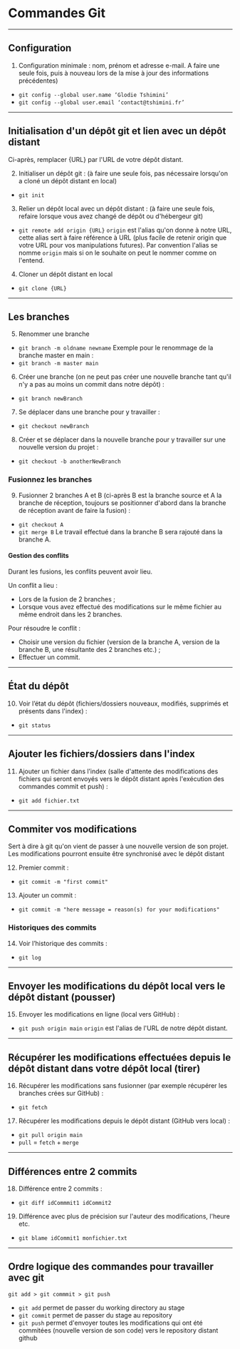 # Commandes Git



---

## Configuration

1. Configuration minimale : nom, prénom et adresse e-mail.
A faire une seule fois, puis à nouveau lors de la mise à jour des informations précédentes)
- `git config --global user.name ‘Glodie Tshimini’`
- `git config --global user.email ‘contact@tshimini.fr’`

---

## Initialisation d'un dépôt git et lien avec un dépôt distant

Ci-après, remplacer {URL} par l'URL de votre dépôt distant.

2. Initialiser un dépôt git : (à faire une seule fois, pas nécessaire lorsqu'on a cloné un dépôt distant en local)
- `git init`

3. Relier un dépôt local avec un dépôt distant : (à faire une seule fois, refaire lorsque vous avez changé de dépôt ou d'hébergeur git)
- `git remote add origin {URL}`
`origin` est l'alias qu'on donne à notre URL, cette alias sert à faire référence à URL (plus facile de retenir origin que votre URL pour vos manipulations futures).
Par convention l'alias se nomme `origin` mais si on le souhaite on peut le nommer comme on l'entend.

4. Cloner un dépôt distant en local
- `git clone {URL}`

---

## Les branches

5. Renommer une branche
- `git branch -m oldname newname`
Exemple pour le renommage de la branche master en main :
- `git branch -m master main`

6. Créer une branche (on ne peut pas créer une nouvelle branche tant qu'il n'y a pas au moins un commit dans notre dépôt) :
- `git branch newBranch`

7. Se déplacer dans une branche pour y travailler :
- `git checkout newBranch`

8. Créer et se déplacer dans la nouvelle branche pour y travailler sur une nouvelle version du projet :
- `git checkout -b anotherNewBranch`

### Fusionnez les branches

9.	Fusionner 2 branches A et B (ci-après B est la branche source et A la branche de réception, toujours se positionner d'abord dans la branche de réception avant de faire la fusion) :
- `git checkout A`
- `git merge B`
Le travail effectué dans la branche B sera rajouté dans la branche A.

#### Gestion des conflits

Durant les fusions, les conflits peuvent avoir lieu.

Un conflit a lieu :
- Lors de la fusion de 2 branches ;
- Lorsque vous avez effectué des modifications sur le même fichier au même endroit dans les 2 branches.

Pour résoudre le conflit :
- Choisir une version du fichier (version de la branche A, version de la branche B, une résultante des 2 branches etc.) ;
- Effectuer un commit.

---

## État du dépôt

10.	Voir l’état du dépôt (fichiers/dossiers nouveaux, modifiés, supprimés et présents dans l'index) :
- `git status`

---

## Ajouter les fichiers/dossiers dans l'index

11. Ajouter un fichier dans l’index (salle d'attente des modifications des fichiers qui seront envoyés vers le dépôt distant après l'exécution des commandes commit et push) : 
- `git add fichier.txt`

---

## Commiter vos modifications

Sert à dire à git qu'on vient de passer à une nouvelle version de son projet. Les modifications pourront ensuite être synchronisé avec le dépôt distant

12. Premier commit :
- `git commit -m "first commit"`

13. Ajouter un commit :
- `git commit -m "here message = reason(s) for your modifications"`

### Historiques des commits

14. Voir l’historique des commits :
- `git log`

---

## Envoyer les modifications du dépôt local vers le dépôt distant (pousser)

15.	Envoyer les modifications en ligne (local vers GitHub) :
- `git push origin main`
`origin` est l'alias de l'URL de notre dépôt distant.

---

## Récupérer les modifications effectuées depuis le dépôt distant dans votre dépôt local (tirer)

16.	Récupérer les modifications sans fusionner (par exemple récupérer les branches crées sur GitHub) :
- `git fetch`

17.	Récupérer les modifications depuis le dépôt distant (GitHub vers local) :
- `git pull origin main`
- `pull` = `fetch` + `merge`

---

## Différences entre 2 commits

18. Différence entre 2 commits :
- `git diff idCommmit1 idCommit2`

19. Différence avec plus de précision sur l'auteur des modifications, l'heure etc.
- `git blame idCommit1 monfichier.txt`

---

## Ordre logique des commandes pour travailler avec git

`git add > git commmit > git push`

- `git add` permet de passer du working directory au stage
- `git commit` permet de passer du stage au repository
- `git push` permet d'envoyer toutes les modifications qui ont été commitées (nouvelle version de son code) vers le repository distant github

